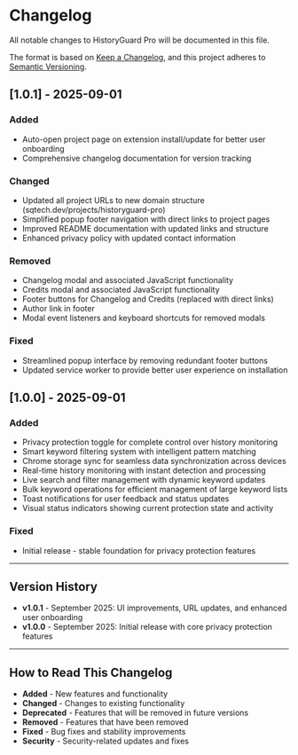 # Changelog

All notable changes to HistoryGuard Pro will be documented in this file.

The format is based on [Keep a Changelog](https://keepachangelog.com/en/1.0.0/),
and this project adheres to [Semantic Versioning](https://semver.org/spec/v2.0.0.html).

## [1.0.1] - 2025-09-01

### Added
- Auto-open project page on extension install/update for better user onboarding
- Comprehensive changelog documentation for version tracking

### Changed
- Updated all project URLs to new domain structure (sqtech.dev/projects/historyguard-pro)
- Simplified popup footer navigation with direct links to project pages
- Improved README documentation with updated links and structure
- Enhanced privacy policy with updated contact information

### Removed
- Changelog modal and associated JavaScript functionality
- Credits modal and associated JavaScript functionality
- Footer buttons for Changelog and Credits (replaced with direct links)
- Author link in footer
- Modal event listeners and keyboard shortcuts for removed modals

### Fixed
- Streamlined popup interface by removing redundant footer buttons
- Updated service worker to provide better user experience on installation

## [1.0.0] - 2025-09-01

### Added
- Privacy protection toggle for complete control over history monitoring
- Smart keyword filtering system with intelligent pattern matching
- Chrome storage sync for seamless data synchronization across devices
- Real-time history monitoring with instant detection and processing
- Live search and filter management with dynamic keyword updates
- Bulk keyword operations for efficient management of large keyword lists
- Toast notifications for user feedback and status updates
- Visual status indicators showing current protection state and activity

### Fixed
- Initial release - stable foundation for privacy protection features

---

## Version History

- **v1.0.1** - September 2025: UI improvements, URL updates, and enhanced user onboarding
- **v1.0.0** - September 2025: Initial release with core privacy protection features

---

## How to Read This Changelog

- **Added** - New features and functionality
- **Changed** - Changes to existing functionality
- **Deprecated** - Features that will be removed in future versions
- **Removed** - Features that have been removed
- **Fixed** - Bug fixes and stability improvements
- **Security** - Security-related updates and fixes
